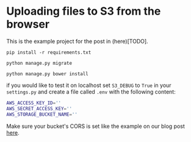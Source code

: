 # Uploading files to S3 from the browser

This is the example project for the post in (here)[TODO].

`pip install -r requirements.txt`

`python manage.py migrate`

`python manage.py bower install`

if you would like to test it on localhost set `S3_DEBUG` to `True` in your `settings.py` and create a file called `.env` with the following content:
```bash
AWS_ACCESS_KEY_ID=''
AWS_SECRET_ACCESS_KEY=''
AWS_STORAGE_BUCKET_NAME=''
```
Make sure your bucket's CORS is set like the example on our blog post [here](TODO).
